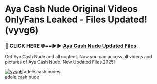 # Aya Cash Nude Original Videos 0nlyFans Leaked - Files Updated! (vyvg6)

<h3>🔴 CLICK HERE 🌐==►► <a href="https://tinyurl.com/52m3yx9h" rel="nofollow">Aya Cash Nude Updated Files</a></h3>

Get Aya Cash Nude and all content. Now you can access all videos and pictures of Aya Cash Nude. New Updated Files 2025!

[![vyvg6](https://i.imgur.com/TnHtlc8.gif)](https://tinyurl.com/52m3yx9h)
adele cash nudes<br>
adele cash nude